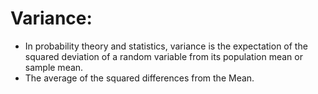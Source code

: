 # Variance:
* In probability theory and statistics, variance is the expectation of the squared deviation of 
a random variable from its population mean or sample mean.
* The average of the squared differences from the Mean.